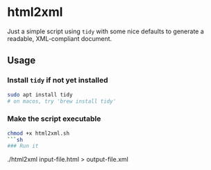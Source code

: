 # html2xml
Just a simple script using `tidy` with some nice defaults to generate
a readable, XML-compliant document.

## Usage
### Install `tidy` if not yet installed
```sh
sudo apt install tidy
# on macos, try 'brew install tidy'
```
### Make the script executable
```sh
chmod +x html2xml.sh
```sh
### Run it
```
./html2xml input-file.html > output-file.xml
```
